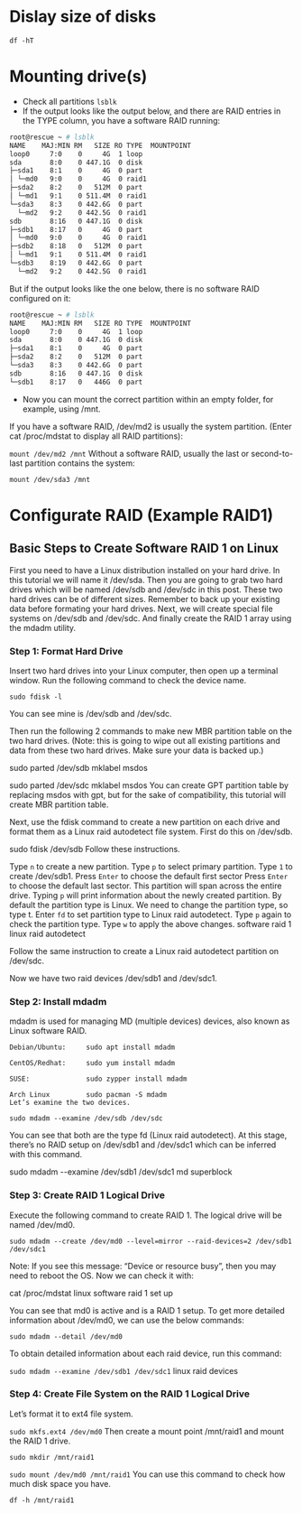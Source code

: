 # Dislay size of disks
```
df -hT
```

# Mounting drive(s)
- Check all partitions `lsblk`
- If the output looks like the output below, and there are RAID entries in the TYPE column, you have a software RAID running:
```bash
root@rescue ~ # lsblk
NAME    MAJ:MIN RM   SIZE RO TYPE  MOUNTPOINT
loop0     7:0    0     4G  1 loop
sda       8:0    0 447.1G  0 disk
├─sda1    8:1    0     4G  0 part
│ └─md0   9:0    0     4G  0 raid1
├─sda2    8:2    0   512M  0 part
│ └─md1   9:1    0 511.4M  0 raid1
└─sda3    8:3    0 442.6G  0 part
  └─md2   9:2    0 442.5G  0 raid1
sdb       8:16   0 447.1G  0 disk
├─sdb1    8:17   0     4G  0 part
│ └─md0   9:0    0     4G  0 raid1
├─sdb2    8:18   0   512M  0 part
│ └─md1   9:1    0 511.4M  0 raid1
└─sdb3    8:19   0 442.6G  0 part
  └─md2   9:2    0 442.5G  0 raid1
```

But if the output looks like the one below, there is no software RAID configured on it:

```bash
root@rescue ~ # lsblk
NAME    MAJ:MIN RM   SIZE RO TYPE  MOUNTPOINT
loop0     7:0    0     4G  1 loop
sda       8:0    0 447.1G  0 disk
├─sda1    8:1    0     4G  0 part
├─sda2    8:2    0   512M  0 part
└─sda3    8:3    0 442.6G  0 part
sdb       8:16   0 447.1G  0 disk
└─sdb1    8:17   0   446G  0 part
```
- Now you can mount the correct partition within an empty folder, for example, using /mnt.

If you have a software RAID, /dev/md2 is usually the system partition. (Enter cat /proc/mdstat to display all RAID partitions):

`mount /dev/md2 /mnt`
Without a software RAID, usually the last or second-to-last partition contains the system:

`mount /dev/sda3 /mnt`

# Configurate RAID (Example RAID1)

## Basic Steps to Create Software RAID 1 on Linux
First you need to have a Linux distribution installed on your hard drive. In this tutorial we will name it /dev/sda.
Then you are going to grab two hard drives which will be named /dev/sdb and /dev/sdc in this post. These two hard drives can be of different sizes. Remember to back up your existing data before formating your hard drives.
Next, we will create special file systems on /dev/sdb and /dev/sdc.
And finally create the RAID 1 array using the mdadm utility.

### Step 1: Format Hard Drive
Insert two hard drives into your Linux computer, then open up a terminal window. Run the following command to check the device name.

`sudo fdisk -l`


You can see mine is /dev/sdb and /dev/sdc.

Then run the following 2 commands to make new MBR partition table on the two hard drives. (Note: this is going to wipe out all existing partitions and data from these two hard drives. Make sure your data is backed up.)

sudo parted /dev/sdb mklabel msdos

sudo parted /dev/sdc mklabel msdos
You can create GPT partition table by replacing msdos with gpt, but for the sake of compatibility, this tutorial will create MBR partition table.

Next, use the fdisk command to create a new partition on each drive and format them as a Linux raid autodetect file system. First do this on /dev/sdb.

sudo fdisk /dev/sdb
Follow these instructions.

Type `n` to create a new partition.
Type `p` to select primary partition.
Type `1` to create /dev/sdb1.
Press `Enter` to choose the default first sector
Press `Enter` to choose the default last sector. This partition will span across the entire drive.
Typing `p` will print information about the newly created partition. By default the partition type is Linux.
We need to change the partition type, so type t.
Enter `fd` to set partition type to Linux raid autodetect.
Type `p` again to check the partition type.
Type `w` to apply the above changes.
software raid 1 linux raid autodetect

Follow the same instruction to create a Linux raid autodetect partition on /dev/sdc.

Now we have two raid devices /dev/sdb1 and /dev/sdc1.

### Step 2: Install mdadm
mdadm is used for managing MD (multiple devices) devices, also known as Linux software RAID.

```
Debian/Ubuntu:     sudo apt install mdadm

CentOS/Redhat:     sudo yum install mdadm

SUSE:              sudo zypper install mdadm

Arch Linux         sudo pacman -S mdadm
Let’s examine the two devices.
```

`sudo mdadm --examine /dev/sdb /dev/sdc`


You can see that both are the type fd (Linux raid autodetect). At this stage, there’s no RAID setup on /dev/sdb1 and /dev/sdc1 which can be inferred with this command.

sudo mdadm --examine /dev/sdb1 /dev/sdc1
md superblock

### Step 3: Create RAID 1 Logical Drive
Execute the following command to create RAID 1. The logical drive will be named /dev/md0.

```
sudo mdadm --create /dev/md0 --level=mirror --raid-devices=2 /dev/sdb1 /dev/sdc1
```


Note: If you see this message: “Device or resource busy”, then you may need to reboot the OS.
Now we can check it with:

cat /proc/mdstat
linux software raid 1 set up

You can see that md0 is active and is a RAID 1 setup. To get more detailed information about /dev/md0, we can use the below commands:

`sudo mdadm --detail /dev/md0`


To obtain detailed information about each raid device, run this command:

`sudo mdadm --examine /dev/sdb1 /dev/sdc1`
linux raid devices

### Step 4: Create File System on the RAID 1 Logical Drive
Let’s format it to ext4 file system.

`sudo mkfs.ext4 /dev/md0`
Then create a mount point /mnt/raid1 and mount the RAID 1 drive.

`sudo mkdir /mnt/raid1`

`sudo mount /dev/md0 /mnt/raid1`
You can use this command to check how much disk space you have.

`df -h /mnt/raid1`



